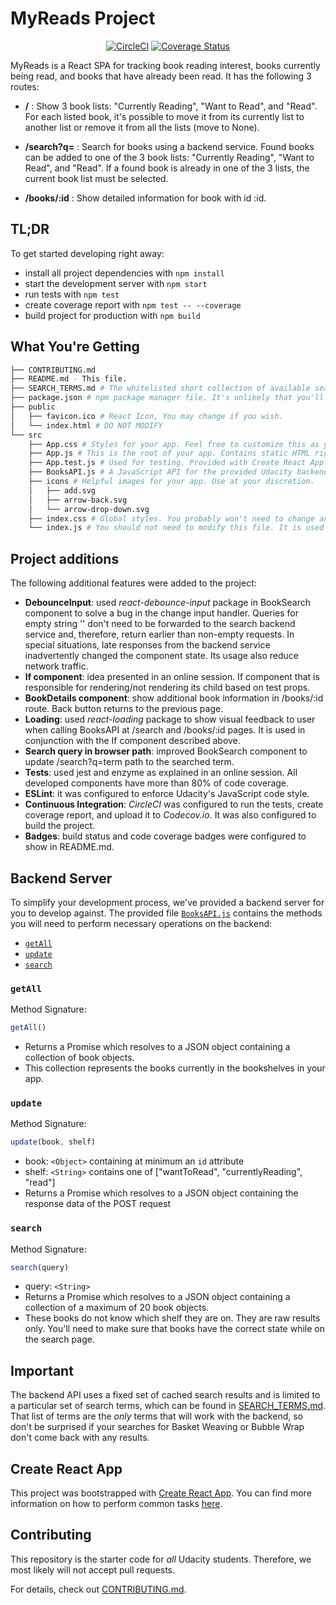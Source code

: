 # MyReads Project

<div align="center">

[![CircleCI](https://img.shields.io/circleci/project/github/joaobertacchi/reactnd-project-myreads-starter/master.svg)](https://circleci.com/gh/joaobertacchi/workflows/reactnd-project-myreads-starter/tree/master)
[![Coverage Status](https://img.shields.io/codecov/c/github/joaobertacchi/reactnd-project-myreads-starter/master.svg)](https://codecov.io/gh/joaobertacchi/reactnd-project-myreads-starter/branch/master)

</div>

MyReads is a React SPA for tracking book reading interest, books currently being read, and books that have already been read. It has the following 3 routes:

* **/** : Show 3 book lists: "Currently Reading", "Want to Read", and "Read". For each listed book, it's possible to move it from its currently list to another list or remove it from all the lists (move to None).

* **/search?q=** : Search for books using a backend service. Found books can be added to one of the 3 book lists: "Currently Reading", "Want to Read", and "Read". If a found book is already in one of the 3 lists, the current book list must be selected.

* **/books/:id** : Show detailed information for book with id :id.

## TL;DR

To get started developing right away:

* install all project dependencies with `npm install`
* start the development server with `npm start`
* run tests with `npm test`
* create coverage report with `npm test -- --coverage`
* build project for production with `npm build`

## What You're Getting

```bash
├── CONTRIBUTING.md
├── README.md - This file.
├── SEARCH_TERMS.md # The whitelisted short collection of available search terms for you to use with your app.
├── package.json # npm package manager file. It's unlikely that you'll need to modify this.
├── public
│   ├── favicon.ico # React Icon, You may change if you wish.
│   └── index.html # DO NOT MODIFY
└── src
    ├── App.css # Styles for your app. Feel free to customize this as you desire.
    ├── App.js # This is the root of your app. Contains static HTML right now.
    ├── App.test.js # Used for testing. Provided with Create React App. Testing is encouraged, but not required.
    ├── BooksAPI.js # A JavaScript API for the provided Udacity backend. Instructions for the methods are below.
    ├── icons # Helpful images for your app. Use at your discretion.
    │   ├── add.svg
    │   ├── arrow-back.svg
    │   └── arrow-drop-down.svg
    ├── index.css # Global styles. You probably won't need to change anything here.
    └── index.js # You should not need to modify this file. It is used for DOM rendering only.
```

## Project additions

The following additional features were added to the project:

* **DebounceInput**: used *react-debounce-input* package in BookSearch component to solve a bug in the change input handler. Queries for empty string '' don't need to be forwarded to the search backend service and, therefore, return earlier than non-empty requests. In special situations, late responses from the backend service inadvertently changed the component state. Its usage also reduce network traffic.
* **If component**: idea presented in an online session. If component that is responsible for rendering/not rendering its child based on test props.
* **BookDetails component**: show additional book information in /books/:id route. Back button returns to the previous page.
* **Loading**: used *react-loading* package to show visual feedback to user when calling BooksAPI at /search and /books/:id pages. It is used in conjunction with the If component described above.
* **Search query in browser path**: improved BookSearch component to update /search?q=term path to the searched term.
* **Tests**: used jest and enzyme as explained in an online session. All developed components have more than 80% of code coverage.
* **ESLint**: it was configured to enforce Udacity's JavaScript code style.
* **Continuous Integration**: *CircleCI* was configured to run the tests, create coverage report, and upload it to *Codecov.io*. It was also configured to build the project.
* **Badges**: build status and code coverage badges were configured to show in README.md.

## Backend Server

To simplify your development process, we've provided a backend server for you to develop against. The provided file [`BooksAPI.js`](src/BooksAPI.js) contains the methods you will need to perform necessary operations on the backend:

* [`getAll`](#getall)
* [`update`](#update)
* [`search`](#search)

### `getAll`

Method Signature:

```js
getAll()
```

* Returns a Promise which resolves to a JSON object containing a collection of book objects.
* This collection represents the books currently in the bookshelves in your app.

### `update`

Method Signature:

```js
update(book, shelf)
```

* book: `<Object>` containing at minimum an `id` attribute
* shelf: `<String>` contains one of ["wantToRead", "currentlyReading", "read"]
* Returns a Promise which resolves to a JSON object containing the response data of the POST request

### `search`

Method Signature:

```js
search(query)
```

* query: `<String>`
* Returns a Promise which resolves to a JSON object containing a collection of a maximum of 20 book objects.
* These books do not know which shelf they are on. They are raw results only. You'll need to make sure that books have the correct state while on the search page.

## Important

The backend API uses a fixed set of cached search results and is limited to a particular set of search terms, which can be found in [SEARCH_TERMS.md](SEARCH_TERMS.md). That list of terms are the _only_ terms that will work with the backend, so don't be surprised if your searches for Basket Weaving or Bubble Wrap don't come back with any results.

## Create React App

This project was bootstrapped with [Create React App](https://github.com/facebookincubator/create-react-app). You can find more information on how to perform common tasks [here](https://github.com/facebookincubator/create-react-app/blob/master/packages/react-scripts/template/README.md).

## Contributing

This repository is the starter code for _all_ Udacity students. Therefore, we most likely will not accept pull requests.

For details, check out [CONTRIBUTING.md](CONTRIBUTING.md).
